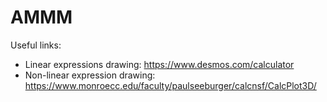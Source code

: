 AMMM
====

Useful links:

* Linear expressions drawing: https://www.desmos.com/calculator
* Non-linear expression drawing: https://www.monroecc.edu/faculty/paulseeburger/calcnsf/CalcPlot3D/

